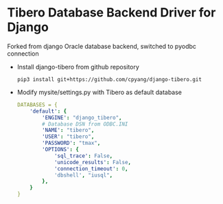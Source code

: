 # Tibero Database Backend Driver for Django
Forked from django Oracle database backend, switched to pyodbc connection

* Install django-tibero from github repository  
  ```code
  pip3 install git+https://github.com/cpyang/django-tibero.git  
  ```
* Modify mysite/settings.py with Tibero as default database  
  ```yaml
  DATABASES = {
      'default': {
          'ENGINE': "django_tibero",
          # Database DSN from ODBC.INI
          'NAME': "tibero",                 
          'USER': "tibero",
          'PASSWORD': "tmax",
          'OPTIONS': {
              'sql_trace': False,
              'unicode_results': False,
              'connection_timeout': 0,
              'dbshell', "iusql",
          },
      }
  }
  ```
